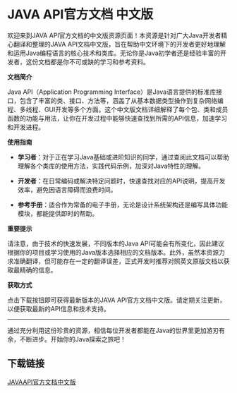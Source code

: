 # JAVA API官方文档 中文版

欢迎来到JAVA API官方文档的中文版资源页面！本资源是针对广大Java开发者精心翻译和整理的JAVA API文档中文版，旨在帮助中文环境下的开发者更好地理解和运用Java编程语言的核心技术和类库。无论你是Java初学者还是经验丰富的开发者，这份文档都是你不可或缺的学习和参考资料。

**文档简介**

Java API（Application Programming Interface）是Java语言提供的标准库接口，包含了丰富的类、接口、方法等，涵盖了从基本数据类型操作到复杂网络编程、多线程、GUI开发等多个方面。这个中文版文档详细解释了每个包、类和成员函数的功能与用法，让你在开发过程中能够快速查找到所需的API信息，加速学习和开发进程。

**使用指南**

- **学习者**：对于正在学习Java基础或进阶知识的同学，通过查阅此文档可以帮助理解各个类库的使用方法，实践代码示例，加深对Java特性的理解。
  
- **开发者**：在日常编码或解决特定问题时，快速查找对应的API说明，提高开发效率，避免因语言障碍而浪费时间。
  
- **参考手册**：适合作为常备的电子手册，无论是设计系统架构还是编写具体功能模块，都能提供即时的帮助。

**重要提示**

请注意，由于技术的快速发展，不同版本的Java API可能会有所变化，因此建议根据你的项目或学习使用的Java版本选择相应的文档版本。此外，虽然本资源力求准确翻译，但可能存在一定的翻译误差，正式开发时推荐对照英文原版文档以获取最精确的信息。

**获取方式**

点击下载按钮即可获得最新版本的JAVA API官方文档中文版。请定期关注更新，以便获取最新的API信息和技术支持。

---

通过充分利用这份珍贵的资源，相信每位开发者都能在Java的世界里更加游刃有余，不断进步。开始你的Java探索之旅吧！

## 下载链接

[JAVAAPI官方文档中文版](https://pan.quark.cn/s/da55693d2e5b)